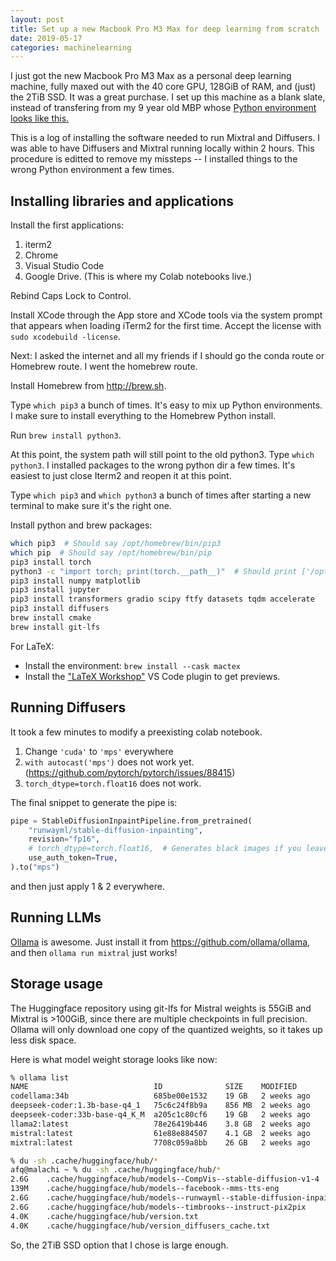 ```yaml
---
layout: post
title: Set up a new Macbook Pro M3 Max for deep learning from scratch
date: 2019-05-17
categories: machinelearning
---
```


I just got the new Macbook Pro M3 Max as a personal deep learning machine, fully maxed out with the 40 core GPU, 128GiB of RAM, and (just) the 2TiB SSD.
It was a great purchase.
I set up this machine as a blank slate, instead of transfering from my 9 year old MBP whose [Python environment looks like this.](https://xkcd.com/1987/)

This is a log of installing the software needed to run Mixtral and Diffusers. I was able to have Diffusers and Mixtral running locally within 2 hours. This procedure is editted to remove my missteps -- I installed things to the wrong Python environment a few times. 

## Installing libraries and applications

Install the first applications:
1. iterm2
2. Chrome
3. Visual Studio Code
4. Google Drive. (This is where my Colab notebooks live.)

Rebind Caps Lock to Control.

Install XCode through the App store and XCode tools via the system prompt that appears when loading iTerm2 for the first time. Accept the license with `sudo xcodebuild -license`.

Next: I asked the internet and all my friends if I should go the conda route or Homebrew route. I went the homebrew route.

Install Homebrew from http://brew.sh.

Type `which pip3` a bunch of times. It's easy to mix up Python environments. I make sure to install everything to the Homebrew Python install.

Run `brew install python3`. 

At this point, the system path will still point to the old python3. Type `which python3`. I installed packages to the wrong python dir a few times. It's easiest to just close Iterm2 and reopen it at this point.

Type `which pip3` and `which python3` a bunch of times after starting a new terminal to make sure it's the right one.

Install python and brew packages:

```bash
which pip3  # Should say /opt/homebrew/bin/pip3
which pip  # Should say /opt/homebrew/bin/pip
pip3 install torch
python3 -c "import torch; print(torch.__path__)"  # Should print ['/opt/homebrew/lib/python3.11/site-packages/torch']
pip3 install numpy matplotlib
pip3 install jupyter
pip3 install transformers gradio scipy ftfy datasets tqdm accelerate
pip3 install diffusers
brew install cmake
brew install git-lfs
```

For LaTeX:

- Install the environment: `brew install --cask mactex`
- Install the ["LaTeX Workshop"](https://marketplace.visualstudio.com/items?itemName=James-Yu.latex-workshop) VS Code plugin to get previews.


## Running Diffusers

It took a few minutes to modify a preexisting colab notebook.

1. Change `'cuda'` to `'mps'` everywhere
2. `with autocast('mps')` does not work yet. (https://github.com/pytorch/pytorch/issues/88415)
3. `torch_dtype=torch.float16` does not work. 

The final snippet to generate the pipe is:
```python
pipe = StableDiffusionInpaintPipeline.from_pretrained(
    "runwayml/stable-diffusion-inpainting",
    revision="fp16",
    # torch_dtype=torch.float16,  # Generates black images if you leave it in.
    use_auth_token=True,
).to("mps")
```
and then just apply 1 \& 2 everywhere.


## Running LLMs

[Ollama](ollama.ai) is awesome. Just install it from https://github.com/ollama/ollama, and then `ollama run mixtral` just works!


## Storage usage

The Huggingface repository using git-lfs for Mistral weights is 55GiB and Mixtral is >100GiB, since there are multiple checkpoints in full precision. Ollama will only download one copy of the quantized weights, so it takes up less disk space.

Here is what model weight storage looks like now:
```bash
% ollama list
NAME                          	ID          	SIZE  	MODIFIED
codellama:34b                 	685be00e1532	19 GB 	2 weeks ago
deepseek-coder:1.3b-base-q4_1 	75c6c24f8b9a	856 MB	2 weeks ago
deepseek-coder:33b-base-q4_K_M	a205c1c80cf6	19 GB 	2 weeks ago
llama2:latest                 	78e26419b446	3.8 GB	2 weeks ago
mistral:latest                	61e88e884507	4.1 GB	2 weeks ago
mixtral:latest                	7708c059a8bb	26 GB 	2 weeks ago

% du -sh .cache/huggingface/hub/*
afq@malachi ~ % du -sh .cache/huggingface/hub/*
2.6G	.cache/huggingface/hub/models--CompVis--stable-diffusion-v1-4
139M	.cache/huggingface/hub/models--facebook--mms-tts-eng
2.6G	.cache/huggingface/hub/models--runwayml--stable-diffusion-inpainting
2.6G	.cache/huggingface/hub/models--timbrooks--instruct-pix2pix
4.0K	.cache/huggingface/hub/version.txt
4.0K	.cache/huggingface/hub/version_diffusers_cache.txt
```

So, the 2TiB SSD option that I chose is large enough.